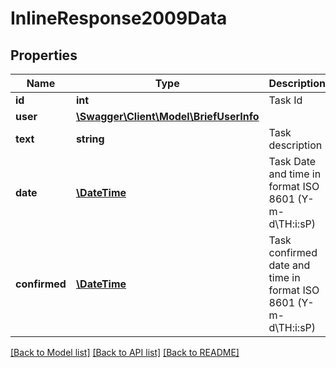 # InlineResponse2009Data

## Properties
Name | Type | Description | Notes
------------ | ------------- | ------------- | -------------
**id** | **int** | Task Id | [optional] 
**user** | [**\Swagger\Client\Model\BriefUserInfo**](BriefUserInfo.md) |  | [optional] 
**text** | **string** | Task description | [optional] 
**date** | [**\DateTime**](\DateTime.md) | Task Date and time in format ISO 8601 (Y-m-d\\TH:i:sP) | [optional] 
**confirmed** | [**\DateTime**](\DateTime.md) | Task confirmed date and time in format ISO 8601 (Y-m-d\\TH:i:sP) | [optional] 

[[Back to Model list]](../README.md#documentation-for-models) [[Back to API list]](../README.md#documentation-for-api-endpoints) [[Back to README]](../README.md)

